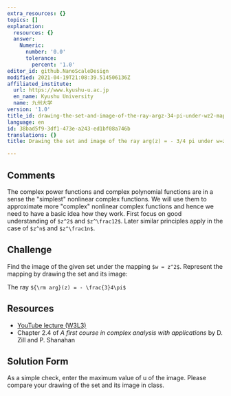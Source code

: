 ```yaml
---
extra_resources: {}
topics: []
explanation:
  resources: {}
  answer:
    Numeric:
      number: '0.0'
      tolerance:
        percent: '1.0'
editor_id: github.NanoScaleDesign
modified: 2021-04-19T21:08:39.514506136Z
affiliated_institute:
  url: https://www.kyushu-u.ac.jp
  en_name: Kyushu University
  name: 九州大学
version: '1.0'
title_id: drawing-the-set-and-image-of-the-ray-argz-34-pi-under-wz2-mapping
language: en
id: 38bad5f9-3df1-473e-a243-ed1bf08a746b
translations: {}
title: Drawing the set and image of the ray arg(z) = - 3/4 pi under w=z^2 mapping

---
```


## Comments

The complex power functions and complex polynomial functions are in a sense the "simplest" nonlinear complex functions. We will use them to approximate more "complex" nonlinear complex functions and hence we need to have a basic idea how they work. First focus on good understanding of `$z^2$` and `$z^\frac12$`. Later similar principles apply in the case of `$z^n$` and `$z^\frac1n$`.

## Challenge

Find the image of the given set under the mapping `$w = z^2$`. Represent the mapping by drawing the set and its image:
    
The ray `${\rm arg}(z) = - \frac{3}4\pi$`


## Resources
- [YouTube lecture (W3L3)](https://www.youtube.com/watch?v=FY-Q99BCgl0&list=PLi7yHjesblV0sSfZzWdSUXGO683n_nJdQ&index=13)
- Chapter 2.4 of *A first course in complex analysis with applications* by D. Zill and P. Shanahan


## Solution Form
As a simple check, enter the maximum value of u of the image.
Please compare your drawing of the set and its image in class.

